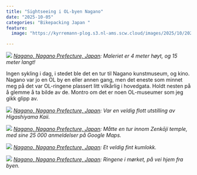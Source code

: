```yaml
---
title: "Sightseeing i OL-byen Nagano"
date: "2025-10-05"
categories: "Bikepacking Japan "
feature:
  image: "https://kyrremann-plog.s3.nl-ams.scw.cloud/images/2025/10/20251005_095228.jpg"

---
```



![](https://kyrremann-plog.s3.nl-ams.scw.cloud/images/2025/10/20251005_095228.jpg)
*[Nagano, Nagano Prefecture, Japan](https://www.google.com/maps/place/36.6615788,138.19086279972225): Maleriet er 4 meter høyt, og 15 meter langt!*

Ingen sykling i dag, i stedet ble det en tur til Nagano kunstmuseum, og kino. Nagano var jo en OL by en eller annen gang, men det eneste som minnet meg på det var OL-ringene plassert litt vilkårlig i hovedgata. Holdt nesten på å glemme å ta bilde av de. Montro om det er noen OL-museumer som jeg gikk glipp av.


![](https://kyrremann-plog.s3.nl-ams.scw.cloud/images/2025/10/20251005_101225.jpg)
*[Nagano, Nagano Prefecture, Japan](https://www.google.com/maps/place/36.6617001,138.1905401): Var en veldig flott utstilling av Higashiyama Kaii.*


![](https://kyrremann-plog.s3.nl-ams.scw.cloud/images/2025/10/20251005_114147.jpg)
*[Nagano, Nagano Prefecture, Japan](https://www.google.com/maps/place/36.66131839972222,138.18789119972223): Måtte en tur innom Zenkōji temple, med sine 25 000 anmeldelser på Google Maps.*


![](https://kyrremann-plog.s3.nl-ams.scw.cloud/images/2025/10/20251005_120605.jpg)
*[Nagano, Nagano Prefecture, Japan](https://www.google.com/maps/place/36.654270599722224,138.192687): Et veldig fint kumlokk.*


![](https://kyrremann-plog.s3.nl-ams.scw.cloud/images/2025/10/20251005_190217.jpg)
*[Nagano, Nagano Prefecture, Japan](https://www.google.com/maps/place/36.6520106,138.1871858): Ringene i mørket, på vei hjem fra byen.*